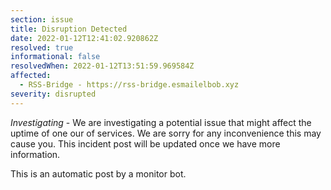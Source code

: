 ```yaml
---
section: issue
title: Disruption Detected
date: 2022-01-12T12:41:02.920862Z
resolved: true
informational: false
resolvedWhen: 2022-01-12T13:51:59.969584Z
affected:
  - RSS-Bridge - https://rss-bridge.esmailelbob.xyz
severity: disrupted
---
```

*Investigating* - We are investigating a potential issue that might affect the uptime of one our of services. We are sorry for any inconvenience this may cause you. This incident post will be updated once we have more information.

This is an automatic post by a monitor bot.
        